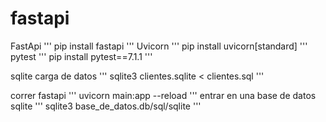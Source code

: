 # fastapi

FastApi
'''
    pip install fastapi
'''
Uvicorn
'''
    pip install uvicorn[standard]
'''
pytest
'''
    pip install pytest==7.1.1
'''

sqlite carga de datos
'''
    sqlite3 clientes.sqlite < clientes.sql
'''

correr fastapi
'''
    uvicorn main:app --reload
'''
entrar en una base de datos sqlite
'''
    sqlite3 base_de_datos.db/sql/sqlite
'''